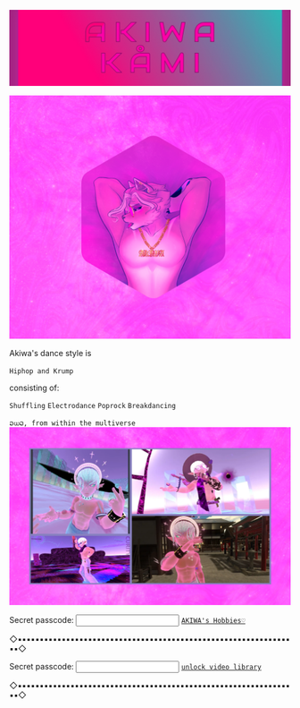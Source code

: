 
![image](https://raw.githubusercontent.com/VIRTUAL-K4MI-CLUB/Master/gh-pages/Screenshot_20240208_013748_Gallery.jpg)


![image](https://raw.githubusercontent.com/VIRTUAL-K4MI-CLUB/Master/gh-pages/uwu02.png)





































Akiwa's dance style is

`Hiphop and Krump`

consisting of:

`Shuffling`    `Electrodance`
`Poprock`     `Breakdancing`

`ວധວ, from within the multiverse`
![image](https://raw.githubusercontent.com/VIRTUAL-K4MI-CLUB/Master/gh-pages/uwu04.png)





Secret passcode: <input id='password' type='text'  />
<a href="https://virtual-k4mi-club.github.io/Master/Boss" onclick="javascript:return validatePass()">`AKIWA's Hobbies♡`</a>
<script>
function validatePass(){
    if(document.getElementById('password').value == '0420'){
        return true;
    }else{
        alert('passcode not recognized.');
        return false;
    }
}
</script>




◇▪︎▪︎▪︎▪︎▪︎▪︎▪︎▪︎▪︎▪︎▪︎▪︎▪︎▪︎▪︎▪︎▪︎▪︎▪︎▪︎▪︎▪︎▪︎▪︎▪︎▪︎▪︎▪︎▪︎▪︎▪︎▪︎▪︎▪︎▪︎▪︎▪︎▪︎▪︎▪︎▪︎▪︎▪︎▪︎▪︎▪︎▪︎▪︎▪︎▪︎▪︎▪︎▪︎▪︎▪︎▪︎▪︎▪︎▪︎▪︎▪︎▪︎▪︎▪︎◇  

Secret passcode: <input id='password' type='text'  />
<a href="https://virtual-k4mi-club.github.io/Master/G" onclick="javascript:return validatePass()">`unlock video library`</a>
<script>
function validatePass(){
    if(document.getElementById('password').value == '0420'){
        return true;
    }else{
        alert('passcode not recognized.');
        return false;
    }
}
</script>

◇▪︎▪︎▪︎▪︎▪︎▪︎▪︎▪︎▪︎▪︎▪︎▪︎▪︎▪︎▪︎▪︎▪︎▪︎▪︎▪︎▪︎▪︎▪︎▪︎▪︎▪︎▪︎▪︎▪︎▪︎▪︎▪︎▪︎▪︎▪︎▪︎▪︎▪︎▪︎▪︎▪︎▪︎▪︎▪︎▪︎▪︎▪︎▪︎▪︎▪︎▪︎▪︎▪︎▪︎▪︎▪︎▪︎▪︎▪︎▪︎▪︎▪︎▪︎▪︎◇  










